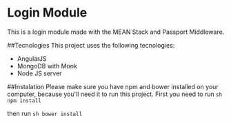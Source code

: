 # Login Module
This is a login module made with the MEAN Stack and Passport Middleware.

##Tecnologies 
This project uses the following tecnologies:
* AngularJS
* MongoDB with Monk
* Node JS server

##Instalation
Please make sure you have npm and bower installed on your computer, because you'll need it to run this project. First you need to run 
``sh
npm install
``

then run 
``sh
bower install
``
